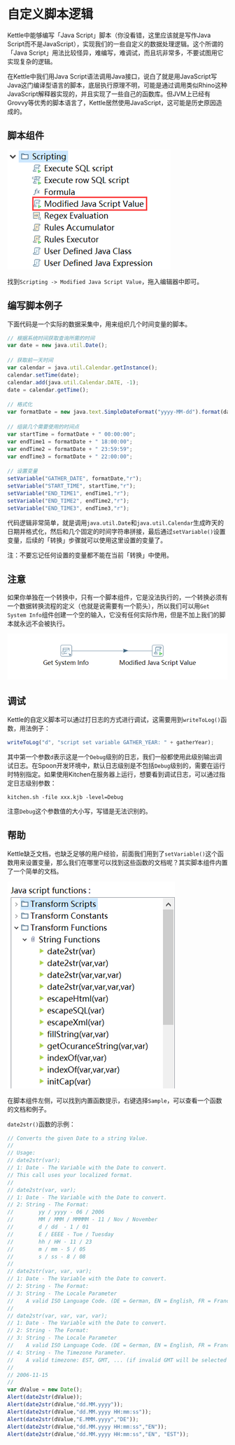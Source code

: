 # 自定义脚本逻辑

Kettle中能够编写「Java Script」脚本（你没看错，这里应该就是写作Java Script而不是JavaScript），实现我们的一些自定义的数据处理逻辑。这个所谓的「Java Script」用法比较怪异，难编写，难调试，而且坑非常多，不要试图用它实现复杂的逻辑。

在Kettle中我们用Java Script语法调用Java接口，说白了就是用JavaScript写Java这门编译型语言的脚本，底层执行原理不明，可能是通过调用类似Rhino这种JavaScript解释器实现的，并且实现了一些自己的函数库。但JVM上已经有Grovvy等优秀的脚本语言了，Kettle居然使用JavaScript，这可能是历史原因造成的。

## 脚本组件

![](res/1.png)

找到`Scripting -> Modified Java Script Value`，拖入编辑器中即可。

## 编写脚本例子

下面代码是一个实际的数据采集中，用来组织几个时间变量的脚本。

```javascript
// 根据系统时间获取查询所需的时间
var date = new java.util.Date();

// 获取前一天时间
var calendar = java.util.Calendar.getInstance();
calendar.setTime(date);
calendar.add(java.util.Calendar.DATE, -1);
date = calendar.getTime();

// 格式化
var formatDate = new java.text.SimpleDateFormat("yyyy-MM-dd").format(date);

// 组装几个需要使用的时间点
var startTime = formatDate + " 00:00:00";
var endTime1 = formatDate + " 18:00:00";
var endTime2 = formatDate + " 23:59:59";
var endTime3 = formatDate + " 22:00:00";

// 设置变量
setVariable("GATHER_DATE", formatDate,"r");
setVariable("START_TIME", startTime,"r");
setVariable("END_TIME1", endTime1,"r");
setVariable("END_TIME2", endTime2,"r");
setVariable("END_TIME3", endTime3,"r");
```

代码逻辑非常简单，就是调用`java.util.Date`和`java.util.Calendar`生成昨天的日期并格式化，然后和几个固定的时间字符串拼接，最后通过`setVariable()`设置变量，后续的「转换」步骤就可以使用这里设置的变量了。

注：不要忘记任何设置的变量都不能在当前「转换」中使用。

## 注意

如果你单独在一个转换中，只有一个脚本组件，它是没法执行的，一个转换必须有一个数据转换流程的定义（也就是说需要有一个箭头），所以我们可以用`Get System Info`组件创建一个空的输入，它没有任何实际作用，但是不加上我们的脚本就永远不会被执行。

![](res/2.png)

## 调试

Kettle的自定义脚本可以通过打日志的方式进行调试，这需要用到`writeToLog()`函数，用法例子：

```javascript
writeToLog("d", "script set variable GATHER_YEAR: " + gatherYear);
```

其中第一个参数`d`表示这是一个`Debug`级别的日志，我们一般都使用此级别输出调试日志。在Spoon开发环境中，默认日志级别是不包括`Debug`级别的，需要在运行时特别指定。如果使用Kitchen在服务器上运行，想要看到调试日志，可以通过指定日志级别参数：

```
kitchen.sh -file xxx.kjb -level=Debug
```

注意`Debug`这个参数值的大小写，写错是无法识别的。

## 帮助

Kettle缺乏文档，也缺乏足够的用户经验，前面我们用到了`setVariable()`这个函数用来设置变量，那么我们在哪里可以找到这些函数的文档呢？其实脚本组件内置了一个简单的文档。

![](res/3.png)

在脚本组件左侧，可以找到内置函数提示，右键选择`Sample`，可以查看一个函数的文档和例子。

`date2str()`函数的示例：
```javascript
// Converts the given Date to a string Value.
//
// Usage:
// date2str(var);
// 1: Date - The Variable with the Date to convert.
// This call uses your localized format.
//
// date2str(var, var);
// 1: Date - The Variable with the Date to convert.
// 2: String - The Format:
//        yy / yyyy - 06 / 2006
//        MM / MMM / MMMMM - 11 / Nov / November
//        d / dd  - 1 / 01
//        E / EEEE - Tue / Tuesday
//        hh / HH - 11 / 23
//        m / mm - 5 / 05
//        s / ss - 8 / 08
//
// date2str(var, var, var);
// 1: Date - The Variable with the Date to convert.
// 2: String - The Format:
// 3: String - The Locale Parameter
//    A valid ISO Language Code. (DE = German, EN = English, FR = France, ...)
//
// date2str(var, var, var, var);
// 1: Date - The Variable with the Date to convert.
// 2: String - The Format:
// 3: String - The Locale Parameter
//    A valid ISO Language Code. (DE = German, EN = English, FR = France, ...)
// 4: String - The Timezone Parameter.
//    A valid timezone: EST, GMT, ... (if invalid GMT will be selected as default)
//
// 2006-11-15
//
var dValue = new Date();
Alert(date2str(dValue));
Alert(date2str(dValue,"dd.MM.yyyy"));
Alert(date2str(dValue,"dd.MM.yyyy HH:mm:ss"));
Alert(date2str(dValue,"E.MMM.yyyy","DE"));
Alert(date2str(dValue,"dd.MM.yyyy HH:mm:ss","EN"));
Alert(date2str(dValue,"dd.MM.yyyy HH:mm:ss","EN", "EST"));
```
